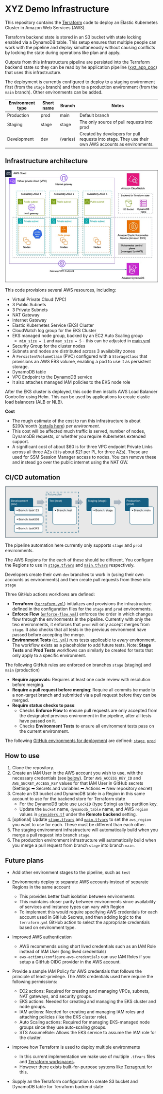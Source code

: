 # XYZ Demo Infrastructure

This repository contains the [Terraform](https://www.terraform.io/) code to 
deploy an Elastic Kubernetes Cluster in Amazon Web Services (AWS).

Terraform backend state is stored in an S3 bucket with state locking enabled via a DynamoDB table. This setup ensures that multiple people can work with the pipeline and deploy simultaneously without causing conflicts by locking the state during operations like plan and apply.

Outputs from this infrastructure pipeline are persisted into the Terraform backend state so they can be read by he application pipeline ([xyz_app_poc](https://github.com/setheliot/xyz_app_poc)) that uses this infrastructure.

The deployment is currently configured to deploy to a staging environment first (from the `stage` branch) and then to a production environment (from the `main` branch). Other environments can be added.

| Environment type    | Short name | Branch     | Notes   |
| --------            | -------    |-------     | -------        |
| Production          | prod       | main       | Default branch |
| Staging             | stage      | stage      | The only source of pull requests into prod |
| Development         | dev        | (varies)   | Created by developers for pull requests into stage. They use their own AWS accounts as environments. |

## Infrastructure architecture

![architecture](images/infrastructure_architecture.jpg)

This code provisions several AWS resources, including:
- Virtual Private Cloud (VPC)
- 3 Public Subnets
- 3 Private Subnets
- NAT Gateway
- Internet Gateway
- Elastic Kubernetes Service (EKS) Cluster
- CloudWatch log group for the EKS Cluster
- EKS managed node group, backed by an EC2 Auto Scaling group
  -  `min_size = 1` and `max_size = 5` - this can be adjusted in [main.yml](terraform/main.tf)
- Security Group for the cluster nodes
- Subnets and nodes are distributed across 3 availability zones
- A `PersistentVolumeClaim` (PVC) configured with a `StorageClass` that provisions an AWS EBS volume, enabling a pod to use it as persistent storage.
- DynamoDB table
- VPC Endpoint to the DynamoDB service
- It also attaches managed IAM policies to the EKS node role

After the EKS cluster is deployed, this code then installs AWS Load Balancer Controller using Helm. This can be used by applications to create elastic load balancers (ALB or NLB).


**Cost** 
- The rough estimate of the cost to run this infrastructure is about $200/month ([details here](https://calculator.aws/#/estimate?id=e44ce3d3abfb08aaed9e531aee28d831de131b99)) _per environment_.
- This cost will be affected much traffic is served, number of nodes, DynamoDB requests, or whether you require Kubernetes extended support.
- A significant cost of about $60 is for three VPC endpoint Private Links across all three AZs (it is about $21 per PL for three AZs). These are used for SSM Session Manager access to nodes. You can remove these and instead go over the public internet using the NAT GW.

## CI/CD automation

![pipeline](images/pipeline.jpg)

The pipeline automation here currently only supports `stage` and `prod` environments.

The AWS Regions for the each of these should be different. You configure the Regions to use in [`stage.tfvars`](terraform/environment/stage.tfvars) and  [`main.tfvars`](terraform/environment/main.tfvars) respectively.

Developers create their own `dev` branches to work in (using their own accounts as environments) and then create pull requests from these into `stage`

Three GitHub actions workflows are defined:

- **Terraform** ([`terraform.yml`](.github/workflows/terraform.yml)) initializes and provisions the infrastructure defined in the configuration files for the `stage` and `prod` environments.
- **Enforce Flow** ([`enforce-flow.yml`](.github/workflows/enforce-flow.yml)) enforces the order in which changes flow through the environments in the pipeline. Currently with only the two environments, it enforces that `prod` will only accept merges from `stage`. It also checks that all tests in the previous environment have passed before accepting the merge.
- **Environment Tests** ([`ci.yml`](.github/workflows/ci.yml)) runs tests applicable to _every_ environment. The workflow exists as a placeholder to add future tests. Note: **Stage Tests** and **Prod Tests** workflows can similarly be created for tests that only apply to a specific environment.

The following GitHub rules are enforced on branches `stage` (staging) and `main` (production)
- **Require approvals**: Requires at least one code review with resolution before merging.
- **Require a pull request before merging**: Require all commits be made to a non-target branch and submitted via a pull request before they can be merged.
- **Require status checks to pass**:
  - Checks **Enforce Flow** to ensure pull requests are only accepted from the designated previous environment in the pipeline, after all tests have passed on it.
  - Checks **Environment Tests** to ensure all environment tests pass on the  current environment.

The following [GitHub environments for deployment](https://docs.github.com/en/actions/managing-workflow-runs-and-deployments/managing-deployments/managing-environments-for-deployment) are defined: [`stage`](https://github.com/setheliot/xyz_infra_poc/deployments/stage), [`prod`](https://github.com/setheliot/xyz_infra_poc/deployments/prod)

## How to use
1. Clone the repository.
1. Create an IAM User in the AWS account you wish to use, with the necessary credentials (see [below](#future-plans)). Enter `AWS_ACCESS_KEY_ID` and `AWS_SECRET_ACCESS_KEY` values for that IAM User in GitHub secrets (Settings ➡ Secrets and variables ➡ Actions ➡ New repository secret)
1. Create an S3 bucket and DynamoDB table in a Region in this same account to use for the backend store for Terraform state
   - For the DynamoDB table use `LockID` (type String) as the partition key.
   - Update the `bucket` name, `dynamodb_table` name, and AWS `region` values in [`providers.tf`](terraform/providers.tf) under the **Remote backend** setting.
1. [optional] Update [`stage.tfvars`](terraform/environment/stage.tfvars) and [`main.tfvars`](terraform/environment/main.tfvars) to set the `aws_region` you want to use for each. These must be different than each other.
1. The staging environment infrastructure will automatically build when you merge a pull request into branch `stage`.
1. The production environment infrastructure will automatically build when you merge a pull request from branch `stage` into branch `main`.

## Future plans
- Add other environment stages to the pipeline, such as `test`

- Environments deploy to separate AWS accounts instead of separate Regions in the same account
   - This provides better fault isolation between environments
   - This maintains closer parity between environments since availability of services and instance types can vary with Region
   - To implement this would require specifying AWS credentials for each account used in GitHub Secrets, and then adding logic to the `terraform.yml` GitHub action to select the appropriate credentials based on environment type.

- Improved AWS authentication
   - AWS recommends using short lived credentials such as an IAM Role instead of IAM User (long lived credentials)
    - `aws-actions/configure-aws-credentials` can use IAM Roles if you setup a GitHub OIDC provider in the AWS account.

- Provide a sample IAM Policy for AWS credentials that follows the principle of least-privilege. The AWS credentials used here require the following permissions:
   - EC2 actions: Required for creating and managing VPCs, subnets, NAT gateways, and security groups.
   - EKS actions: Needed for creating and managing the EKS cluster and node groups.
   - IAM actions: Needed for creating and managing IAM roles and attaching policies (like the EKS cluster role).
   - Auto Scaling actions: Required for managing EKS-managed node groups since they use auto-scaling groups.
   - STS AssumeRole: Allows the EKS service to assume the IAM role for the cluster.

- Improve how Terraform is used to deploy multiple environments
   - In this current implementation we make use of multiple `.tfvars` files and [Terraform workspaces](https://developer.hashicorp.com/terraform/cli/workspaces).
   - However there exists built-for-purpose systems like [Terragrunt](https://terragrunt.gruntwork.io/) for this.

- Supply an the Terraform configuration to create S3 bucket and DynamoDB table for Terraform backend state